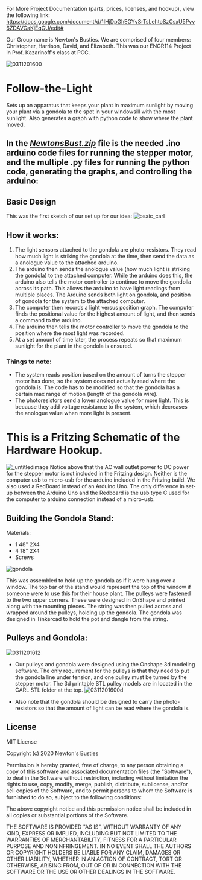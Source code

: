 For More Project Documentation (parts, prices, licenses, and hookup), view the following link: https://docs.google.com/document/d/1IHjDpGhEGYvSrTsLehtoSzCsxU5Pvv6ZDAVGaKjEqGU/edit#

Our Group name is Newton's Busties. We are comprised of four members: Christopher, Harrison, David, and Elizabeth. This was our ENGR114 Project in Prof. Kazarinoff's class at PCC. 

![0311201600](https://user-images.githubusercontent.com/59817284/76711534-319eac80-66ce-11ea-826c-12ebb7d1c126.jpg)

# Follow-the-Light
Sets up an apparatus that keeps your plant in maximum sunlight by moving your plant via a gondola to the spot in your windowsill with the most sunlight. Also generates a graph with python code to show where the plant moved.


## In the *[NewtonsBust.zip](https://github.com/CrazedCrusade/Follow-the-Light/files/4335050/NewtonsBust.zip)* file is the needed .ino arduino code files for running the stepper motor, and the multiple .py files for running the python code, generating the graphs, and controlling the arduino:

## Basic Design
This was the first sketch of our set up for our idea:
![bsaic_carl](https://user-images.githubusercontent.com/59817284/76691707-099a4500-660b-11ea-95ea-d6d4f9a05dc5.png)

## How it works:
1)  The light sensors attached to the gondola are photo-resistors. They read how much light is striking the gondola at the time, then send the data as a anologue value to the attached arduino.
2)  The arduino then sends the anologue value (how much light is striking the gondola) to the attached computer. While the arduino does this, the arduino also tells the motor controller to continue to move the gondolla across its path. This allows the arduino to have light readings from multiple places. The Arduino sends both light on gondola, and position of gondola for the system to the attached computer.
3)  The computer then records a light versus position graph. The computer finds the positional value for the highest amount of light, and then sends a command to the arduino.
4)  The arduino then tells the motor controller to move the gondola to the position where the most light was recorded.
5)  At a set amount of time later, the process repeats so that maximum sunlight for the plant in the gondola is ensured.

### Things to note: 
* The system reads position based on the amount of turns the stepper motor has done, so the system does not actually read where the gondola is. The code has to be modified so that the gondola has a certain max range of motion (length of the gondola wire). 
* The photoresistors send a lower anologue value for more light. This is because they add voltage resistance to the system, which decreases the anologue value when more light is present.


# This is a Fritzing Schematic of the Hardware Hookup. 
![_untitledimage](https://user-images.githubusercontent.com/59817284/76695519-bee5f080-663d-11ea-8ce2-75ae3b9318ef.png)
Notice above that the AC wall outlet power to DC power for the stepper motor is not included in the Fritzing design. Neither is the computer usb to micro-usb for the arduino included in the Fritzing build. We also used a RedBoard instead of an Arduino Uno. The only difference in set-up between the Arduino Uno and the Redboard is the usb type C used for the computer to arduino connection instead of a micro-usb.


## Building the Gondola Stand:
Materials:
* 1 48" 2X4 
* 4 18" 2X4
* Screws

![gondola](https://user-images.githubusercontent.com/62195067/76709708-23489480-66be-11ea-8cb3-5612e4e13648.jpg)

This was assembled to hold up the gondola as if it were hung over a window. The top bar of the stand would represent the top of the window if someone were to use this for their house plant. The pulleys were fastened to the two upper corners. These were designed in OnShape and printed along with the mounting pieces. The string was then pulled across and wrapped around the pulleys, holding up the gondola. The gondola was designed in Tinkercad to hold the pot and dangle from the string. 

## Pulleys and Gondola:
![0311201612](https://user-images.githubusercontent.com/59817284/76710844-f6997a80-66c7-11ea-94f6-b31370b46397.jpg)

* Our pulleys and gondola were designed using the Onshape 3d modeling software. The only requirement for the pulleys is that they need to put the gondola line under tension, and one pulley must be turned by the stepper motor. The 3d printable STL pulley models are in located in the CARL STL folder at the top. 
![0311201600d](https://user-images.githubusercontent.com/59817284/76710860-15980c80-66c8-11ea-8fd3-880cbb22020c.jpg)

* Also note that the gondola should be designed to carry the photo-resistors so that the amount of light can be read where the gondola is.
##









## License
MIT License

Copyright (c) 2020 Newton's Busties

Permission is hereby granted, free of charge, to any person obtaining a copy
of this software and associated documentation files (the "Software"), to deal
in the Software without restriction, including without limitation the rights
to use, copy, modify, merge, publish, distribute, sublicense, and/or sell
copies of the Software, and to permit persons to whom the Software is
furnished to do so, subject to the following conditions:

The above copyright notice and this permission notice shall be included in all
copies or substantial portions of the Software.

THE SOFTWARE IS PROVIDED "AS IS", WITHOUT WARRANTY OF ANY KIND, EXPRESS OR
IMPLIED, INCLUDING BUT NOT LIMITED TO THE WARRANTIES OF MERCHANTABILITY,
FITNESS FOR A PARTICULAR PURPOSE AND NONINFRINGEMENT. IN NO EVENT SHALL THE
AUTHORS OR COPYRIGHT HOLDERS BE LIABLE FOR ANY CLAIM, DAMAGES OR OTHER
LIABILITY, WHETHER IN AN ACTION OF CONTRACT, TORT OR OTHERWISE, ARISING FROM,
OUT OF OR IN CONNECTION WITH THE SOFTWARE OR THE USE OR OTHER DEALINGS IN THE
SOFTWARE.
